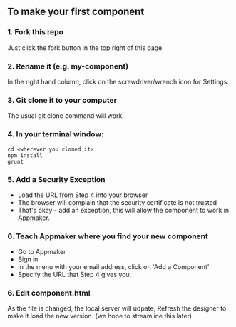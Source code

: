 ## To make your first component

###  1. Fork this repo

Just click the fork button in the top right of this page.

###  2. Rename it (e.g. my-component)

In the right hand column, click on the screwdriver/wrench icon for Settings.

###  3. Git clone it to your computer

The usual git clone command will work.

###  4. In your terminal window:

```
cd <wherever you cloned it>
npm install
grunt
```

###  5. Add a Security Exception

* Load the URL from Step 4 into your browser
* The browser will complain  that the security certificate is not trusted
* That's okay - add an exception, this will allow the component to work in Appmaker.

###  6. Teach Appmaker where you find your new component

* Go to Appmaker
* Sign in
* In the menu with your email address, click on 'Add a Component'
* Specify the URL that Step 4 gives you.

### 6. Edit component.html

As the file is changed, the local server will udpate; Refresh the designer to make it load the new version. (we hope to streamline this later).


